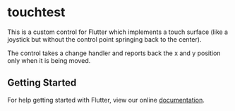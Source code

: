 # touchtest

This is a custom control for Flutter which implements a touch surface (like a joystick but without the control point springing back to the center).

The control takes a change handler and reports back the x and y position only when it is being moved.

## Getting Started

For help getting started with Flutter, view our online
[documentation](http://flutter.io/).
